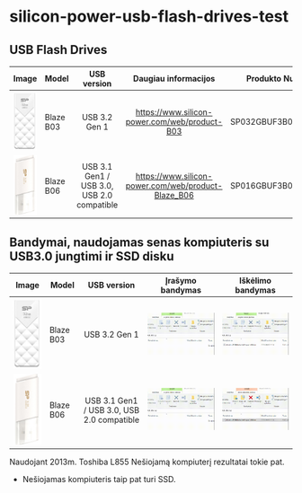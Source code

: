 # silicon-power-usb-flash-drives-test

## USB Flash Drives
| Image | Model        | USB version           | Daugiau informacijos  | Produkto Numeris | Talpa | Kada Pirktas |
| ---- | ------------- |:-------------:| :-----:| -----:| -----:|-----:|
| ![Kiku](2.png) | Blaze B03      | USB 3.2 Gen 1 | https://www.silicon-power.com/web/product-B03 | SP032GBUF3B03V1W | 32GB | 2020 |
| ![Kiku](1.png) | Blaze B06      | USB 3.1 Gen1 / USB 3.0, USB 2.0 compatible | https://www.silicon-power.com/web/product-Blaze_B06 | SP016GBUF3B06V1W | 16GB | 2013 |

## Bandymai, naudojamas senas kompiuteris su USB3.0 jungtimi ir SSD disku

| Image | Model        | USB version           |  Įrašymo bandymas | Iškėlimo bandymas |
| ---- | ------------- |:-------------:|:-------------:| :-------------:|
| ![Kiku](2.png) | Blaze B03      | USB 3.2 Gen 1 | ![Kiku](11-58-27.gif) | ![Kiku](12-03-47.gif) |
| ![Kiku](1.png) | Blaze B06      | USB 3.1 Gen1 / USB 3.0, USB 2.0 compatible | ![Kiku](12-15-22.gif) | ![Kiku](12-17-04.gif) |

Naudojant 2013m. Toshiba L855 Nešiojamą kompiuterį rezultatai tokie pat.
* Nešiojamas kompiuteris taip pat turi SSD.
